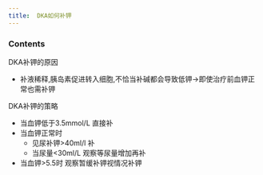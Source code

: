 ```yaml
---
title:  DKA如何补钾
--- 
```


### Contents
DKA补钾的原因
- 补液稀释,胰岛素促进转入细胞,不恰当补碱都会导致低钾→即使治疗前血钾正常也需补钾

DKA补钾的策略
- 当血钾低于3.5mmol/L 直接补
- 当血钾正常时
  - 见尿补钾>40ml/l 补
  - 当尿量<30ml/L 观察等尿量增加再补
- 当血钾>5.5时 观察暂缓补钾视情况补钾

